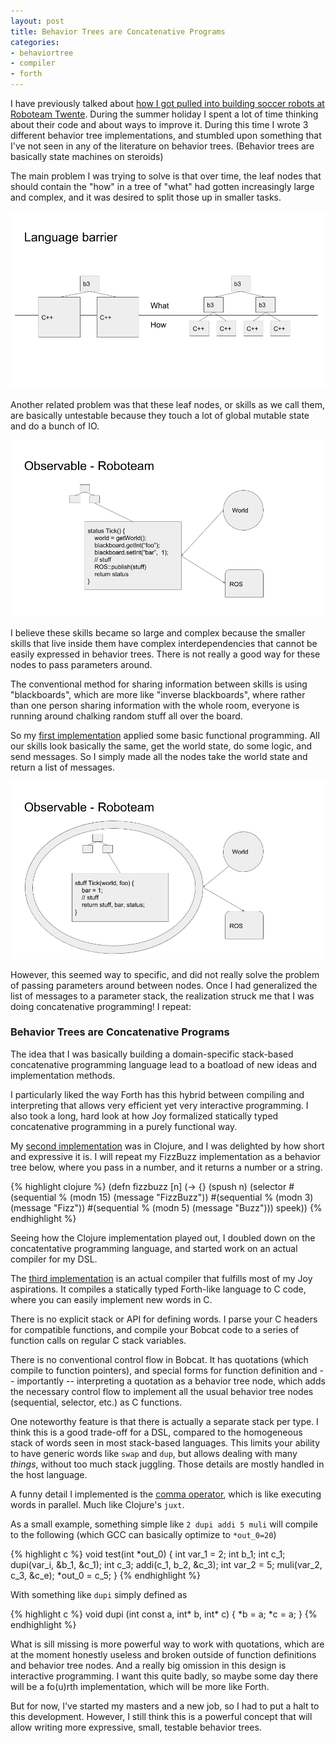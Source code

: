 ```yaml
---
layout: post
title: Behavior Trees are Concatenative Programs
categories:
- behaviortree
- compiler
- forth
---
```


I have previously talked about [how I got pulled into building soccer robots at Roboteam Twente](/2018/06/13/lego-ev3-robocup-robot.html). During the summer holiday I spent a lot of time thinking about their code and about ways to improve it. During this time I wrote 3 different behavior tree implementations, and stumbled upon something that I've not seen in any of the literature on behavior trees. (Behavior trees are basically state machines on steroids)

The main problem I was trying to solve is that over time, the leaf nodes that should contain the "how" in a tree of "what" had gotten increasingly large and complex, and it was desired to split those up in smaller tasks.

![Behavior tree - C++ language barrier](/images/bt/languagebarries.png)

Another related problem was that these leaf nodes, or skills as we call them, are basically untestable because they touch a lot of global mutable state and do a bunch of IO.

![mutable state behavior tree](/images/bt/mutablebt.png)

I believe these skills became so large and complex because the smaller skills that live inside them have complex interdependencies that cannot be easily expressed in behavior trees. There is not really a good way for these nodes to pass parameters around.

The conventional method for sharing information between skills is using "blackboards", which are more like "inverse blackboards", where rather than one person sharing information with the whole room, everyone is running around chalking random stuff all over the board.

So my [first implementation](https://github.com/pepijndevos/behavior3go) applied some basic functional programming. All our skills look basically the same, get the world state, do some logic, and send messages. So I simply made all the nodes take the world state and return a list of messages.

![functional behavior tree](/images/bt/functionalbt.png)

However, this seemed way to specific, and did not really solve the problem of passing parameters around between nodes. Once I had generalized the list of messages to a parameter stack, the realization struck me that I was doing concatenative programming! I repeat:

### Behavior Trees are Concatenative Programs

The idea that I was basically building a domain-specific stack-based concatenative programming language lead to a boatload of new ideas and implementation methods.

I particularly liked the way Forth has this hybrid between compiling and interpreting that allows very efficient yet very interactive programming. I also took a long, hard look at how Joy formalized statically typed concatenative programming in a purely functional way.

My [second implementation](https://gist.github.com/pepijndevos/15f65445eded496a89df6502e4fe1ef0) was in Clojure, and I was delighted by how short and expressive it is. I will repeat my FizzBuzz implementation as a behavior tree below, where you pass in a number, and it returns a number or a string.

{% highlight clojure %}
(defn fizzbuzz [n]
  (-> {}
    (spush n)
    (selector
      #(sequential %
          (modn 15)
          (message "FizzBuzz"))
      #(sequential %
          (modn 3)
          (message "Fizz"))
      #(sequential %
          (modn 5)
          (message "Buzz")))
    speek))
{% endhighlight %}

Seeing how the Clojure implementation played out, I doubled down on the concatentative programming language, and started work on an actual compiler for my DSL.

The [third implementation](https://github.com/pepijndevos/bobcat) is an actual compiler that fulfills most of my Joy aspirations. It compiles a statically typed Forth-like language to C code, where you can easily implement new words in C.

There is no explicit stack or API for defining words. I parse your C headers for compatible functions, and compile your Bobcat code to a series of function calls on regular C stack variables.

There is no conventional control flow in Bobcat. It has quotations (which compile to function pointers), and special forms for function definition and -- importantly -- interpreting a quotation as a behavior tree node, which adds the necessary control flow to implement all the usual behavior tree nodes (sequential, selector, etc.) as C functions.

One noteworthy feature is that there is actually a separate stack per type. I think this is a good trade-off for a DSL, compared to the homogeneous stack of words seen in most stack-based languages. This limits your ability to have generic words like `swap` and `dup`, but allows dealing with many _things_, without too much stack juggling. Those details are mostly handled in the host language.

A funny detail I implemented is the [comma operator](https://suhr.github.io/papers/calg.html), which is like executing words in parallel. Much like Clojure's `juxt`.

As a small example, something simple like `2 dupi addi 5 muli` will compile to the following (which GCC can basically optimize to `*out_0=20`)

{% highlight c %}
void test(int *out_0)
{
  int var_1 = 2;
  int b_1;
  int c_1;
  dupi(var_i, &b_1, &c_1);
  int c_3;
  addi(c_1, b_2, &c_3);
  int var_2 = 5;
  muli(var_2, c_3, &c_e);
  *out_0 = c_5;
}
{% endhighlight %}

With something like `dupi` simply defined as

{% highlight c %}
void dupi (int const a, int* b, int* c) {
    *b = a;
    *c = a;
}
{% endhighlight %}

What is sill missing is more powerful way to work with quotations, which are at the moment honestly useless and broken outside of function definitions and behavior tree nodes. And a really big omission in this design is interactive programming. I want this quite badly, so maybe some day there will be a fo(u)rth implementation, which will be more like Forth.

But for now, I've started my masters and a new job, so I had to put a halt to this development. However, I still think this is a powerful concept that will allow writing more expressive, small, testable behavior trees.
